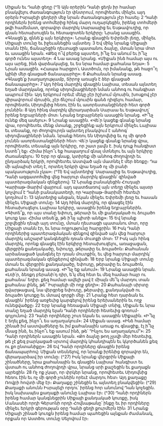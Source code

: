 
Միքան եւ Դանի ցեղը
(^1) Այն օրերին Դանի ցեղն իր համար բնակվելու ժառանգություն էր փնտրում, որովհետեւ մինչեւ այդ օրերն Իսրայելի
ցեղերի մեջ նրան ժառանգություն չէր հասել։ 2 Դանի որդիներն իրենց տոհմերից հինգ մարդ ուղարկեցին, իրենց
տոհմերի թվի համեմատ, զորավոր մարդիկ Սարաայից եւ Եսթավուղից, որ գնան հետախուզեն եւ հետազոտեն երկիրը։
Նրանց ասացին. «Գնացե՛ք, զննե՛ք այն երկիրը»։ Նրանք գնացին Եփրեմի լեռը, մինչեւ Միքայի տունը եւ իջեւանեցին
այնտեղ։ 3 Եվ մինչ նրանք Միքայի տանն էին, ճանաչեցին ղեւտացի պատանու ձայնը, մտան նրա մոտ եւ ասացին նրան.
«Քեզ ո՞վ բերեց այստեղ, ի՞նչ ես անում եւ ի՞նչ գործ ունես այստեղ»։ 4 Նա ասաց նրանց. «Միքան ինձ համար այս ու այս
արեց, ինձ վարձակալեց, եւ ես նրա համար քահանա եղա»։ 5 Նրան ասացին. «Հապա հարցրո՛ւ Աստծուն, որ իմանանք,
թե հաջո՞ղ կլինի մեր գնացած ճանապարհը»։ 6 Քահանան նրանց ասաց. «Գնացե՛ք խաղաղությամբ, Տիրոջ առաջն է
ձեր գնացած ճանապարհը»։ 7 Այդ հինգ մարդիկ գնացին Լայիսա, տեսան այնտեղ եղած մարդկանց, որոնք
սիդովնացիների նման անհոգ ու հանգիստ ապրում էին։ Այդ երկրում որեւէ մեկը չէր իշխում մյուսին, խոսքով չէր
վիրավորում մյուսին, չէր ճնշում մյուսին գանձ դիզելու համար, որովհետեւ Սիդովնից հեռու էին եւ ասորեստանցիների
հետ գործ չունեին։ 8 Այդ հինգ մարդիկ վերադարձան Սարաա եւ Եսթավուղ՝ իրենց եղբայրների մոտ։ Նրանց եղբայրներն
ասացին նրանց. «Ի՞նչ ունեք մեզ ասելու»։ 9 Նրանք ասացին. «Վե՛ր կացեք գնանք նրանց վրա, որովհետեւ մենք մտանք,
շրջեցինք այն երկրում մինչեւ Լայիսա եւ տեսանք, որ ժողովուրդն այնտեղ բնակվում է անհոգ՝ սիդովնացիների նման.
նրանք հեռու են Սիդովնից եւ ոչ մի գործ չունեն ասորեստանցիների հետ։ Վե՛ր կացեք գնանք նրանց վրա, որովհետեւ
տեսանք այն երկիրը, որ շատ լավն է. իսկ դուք հանգիստ նստե՞լ եք։ Հիմա ինչո՞ւ եք հապաղում գնալ մտնելու եւ այն
երկիրը ժառանգելու։ 10 Երբ որ գնաք, կտիրեք մի անհոգ ժողովրդի եւ ընդարձակ երկրի, որովհետեւ Աստված այն մատնել
է մեր ձեռքը։ Դա մի այնպիսի տեղ է, որտեղ երկրի վրա եղած ոչ մի բանի պակասություն չկա»։
(^11) Եվ այնտեղից՝ Սարաայից եւ Եսթավուղից, Դանի ազգատոհմից վեց հարյուր մարդիկ գնացին՝ զինված
պատերազմական զենքերով։ 12 Նրանք բանակեցին Հուդայի Կարիաթ-Յարիմ վայրում. այդ պատճառով այն տեղը մինչեւ
այսօր կոչվում է Դանի բանակատեղի, որ Կարիաթ-Յարիմի հետեւի կողմում է։ 13 Այնտեղից անցան, եկան մինչեւ Եփրեմի
լեռը եւ հասան մինչեւ Միքայի տունը։ 14 Այդ հինգ մարդիկ, որ գնացել էին հետախուզելու Լայիսա երկիրը, ասացին իրենց
եղբայրներին. «Գիտե՞ք, որ այս տանը եփուդ, թերափ եւ մի քանդակած ու ձուլածո կուռք կա։ Հիմա տեսե՛ք, թե ի՛նչ պիտի
անեք»։ 15 Եվ նրանք շրջվեցին դեպի այդ տունը, մտան ղեւտացի պատանու մոտ, որը Միքայի տանն էր, եւ նրա
ողջությունը հարցրին։ 16 Իսկ Դանի որդիներից պատերազմական զենքով զինված այն վեց հարյուր մարդիկ անշարժ
կանգնեցին դռան մուտքի մոտ։ 17 Իսկ այն հինգ մարդիկ, որոնք գնացել էին երկիրը հետախուզելու, առաջացան, վերցրին
քանդակածը, եփուդը, թերափը եւ ձուլածոն։ Քահանան արձանացած կանգնել էր դռան մուտքին, եւ վեց հարյուր
մարդիկ՝ պատերազմական զենքերով զինված։ 18 Երբ նրանք Միքայի տունը մտան եւ վերցրին քանդակածը, եփուդը,
թերափը եւ ձուլածոն, քահանան նրանց ասաց. «Ի՞նչ եք անում»։ 19 Նրանք ասացին նրան. «Լռի՛ր, ձեռքդ բերանի՛դ դիր,
ե՛կ մեզ հետ եւ մեզ համար հայր ու քահանա՛ եղիր. քեզ համար ավելի լավ է միայն մե՞կ մարդու տան քահանա լինել, թե՞
Իսրայելի մի ողջ ցեղի»։ 20 Քահանայի սիրտը զվարթացավ, նա վերցրեց եփուդը, թերափը, քանդակված ու ձուլածո
կուռքը եւ մտավ զորքի մեջ։ 21 Նրանք հետ դարձան եւ գնացին՝ իրենց առջեւից կարգելով իրենց երեխաներին եւ ողջ
ունեցվածքը։ 22 Երբ նրանք հեռացան Միքայի տնից, Միքան եւ նրա տանը եղած մարդիկ ելան Դանի որդիների հետեւից
գոռում-գոչյունով։ 23 Դանի որդիները շուռ եկան եւ ասացին Միքային. «Ի՞նչ է եղել քեզ, ինչո՞ւ ես աղաղակում»։ 24 Միքան
ասաց. «Ինձ համար շինած իմ աստվածները եւ իմ քահանային առաք ու գնացիք, էլ ի՞նչ մնաց ինձ, եւ ինչո՞ւ եք ասում
ինձ, թե՝ “Ինչու ես աղաղակում”»։ 25 Դանի որդիներն ասացին նրան. «Քո ձայնը թող չլսվի մեր հետեւից, թե չէ քեզ
բարկացած սրտով մարդիկ կհանդիպեն եւ կկործանեն քեզ ու քո ընտանիքը»։ 26 Եվ Դանի որդիները գնացին իրենց
ճանապարհով։ Միքան տեսնելով, որ նրանք իրենից զորավոր են, վերադարձավ իր տունը։
(^27) Իսկ նրանք վերցրին Միքայի շինածները, նրա քահանային եւ գնացին Լայիսա՝ հանգիստ եւ վստահ ու անհոգ
ժողովրդի վրա, նրանց սրի քաշեցին եւ քաղաքն այրեցին։ 28 Ոչ ոք չկար, որ փրկեր նրանց, որովհետեւ Սիդովնից հեռու
էին եւ ոչ մի գործ չունեին որեւէ մարդու հետ։ Այդ քաղաքը Ռովբի հովտի մեջ էր։ Քաղաքը շինեցին եւ այնտեղ բնակվեցին։
(^29) Քաղաքի անունն Իսրայելի որդու՝ իրենց հոր անունով Դան կոչեցին. իսկ նախապես քաղաքի անունը Լայիսա էր։
(^30) Դանի որդիներն իրենց համար կանգնեցրին Միքայի քանդակած կուռքը, իսկ Մանասեի որդի Գերսոնի որդի
Հովնաթանը՝ ինքը եւ իր որդիները մինչեւ երկրի գերության օրը Դանի ցեղի քուրմերն էին։ 31 Նրանք Միքայի շինած կուռքն
իրենց համար պահեցին այնքան ժամանակ, որքան որ Աստծու տունը Սելովում էր։
